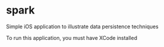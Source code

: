 # spark
Simple iOS application to illustrate data persistence techniques

To run this application, you must have XCode installed
